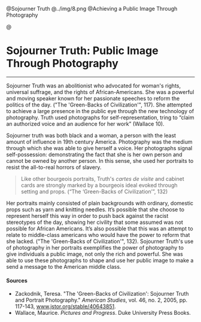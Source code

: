 @Sojourner Truth
@../img/8.png
@Achieving a Public Image Through Photography

@
# Sojourner Truth: Public Image Through Photography

***

Sojourner Truth was an abolitionist who advocated for woman's rights, universal suffrage, and the rights of African-Americans.  She was a powerful and moving speaker known for her passionate speeches to reform the politics of the day.  ("The 'Green-Backs of Civilization'", 117).  She attempted to achieve a large presence in the public eye through the new technology of photography.  Truth used photographs for self-representation, tring to “claim an authorized voice and an audience for her work” (Wallace 10).

Sojourner truth was both black and a woman, a person with the least amount of influence in 19th century America. Photography was the medium through which she was able to give herself a voice.  Her photographs signal self-possession: demonstrating the fact that she is her own person and cannot be owned by another person. In this sense, she used her portraits to resist the all-to-real horrors of slavery.


>Like other bourgeois portraits, Truth's *cartes de visite* and cabinet cards are strongly marked by a bourgeois ideal evoked through setting and props.
(“The ‘Green-Backs of Civilization’”, 132)


Her portraits mainly consisted of plain backgrounds with ordinary, domestic props such as yarn and knitting needles.  It’s possible that she choose to represent herself this way in order to push back against the racist stereotypes of the day, showing her civility that some assumed was not possible for African Americans.  It’s also possible that this was an attempt to relate to middle-class americans who would have the power to reform that she lacked.  ("The 'Green-Backs of Civilization'", 132).  Sojourner Truth's use of photography in her portraits exemplifies the power of photography to give individuals a public image, not only the rich and powerful.  She was able to use these photographs to shape and use her public image to make a send a message to the American middle class.



[portrait1]:../img/9.png



#### Sources
- Zackodnik, Teresa. "The 'Green-Backs of Civilization': Sojourner Truth and Portrait Photography." *American Studies*, vol. 46, no. 2, 2005, pp. 117-143, www.jstor.org/stable/40643851.
- Wallace, Maurice. *Pictures and Progress*. Duke University Press Books.
